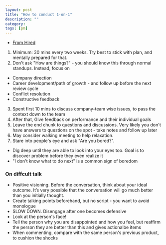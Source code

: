```yaml
---
layout: post
title: "How to conduct 1-on-1" 
description: ""
category: 
tags: [pm]
---
```

* [From Hired](https://hired.com/blog/candidates/actionable-ways-engineering-managers-hold-effective-one-ones)

1. Minimum: 30 mins every two weeks. Try best to stick with plan, and mentally prepared for that.
2. Don't ask "How are things?" - you should know this through normal standups. Instead, focus on
  * Company direction
  * Career development/path of growth - and follow up before the next review cycle
  * Conflict resolution
  * Constructive feedback
3. Spent first 10 mins to discuss company-team wise issues, to pass the context down to the team
4. After that, Give feedback on performance and their individual goals
5. Leave the end chunk to questions and discussions. Very likely you don't have answers to questions on the spot - take notes and follow up later
6. May consider walking meeting to help relaxation.
7. Stare into people's eye and ask "Are you bored?". 
  * Dig deep until they are able to look into your eyes too. Goal is to discover problem before they even realize it
  * "I don't know what to do next" is a common sign of boredom 

### On diffcult talk

* Positive visioning. Before the conversation, think about your ideal outcome. It’s very possible that the conversation will go much better than you initially thought.
* Create talking points beforehand, but no script - you want to avoid monologue
* SLOW DOWN. Disengage after one becomes defensive
* Look at the person's face!
* Tell the person why you are disappointed and how you feel, but reaffirm the person they are better than this and gives actionalbe items
* When commenting, compare with the same person's previous product, to cushion the shocks
